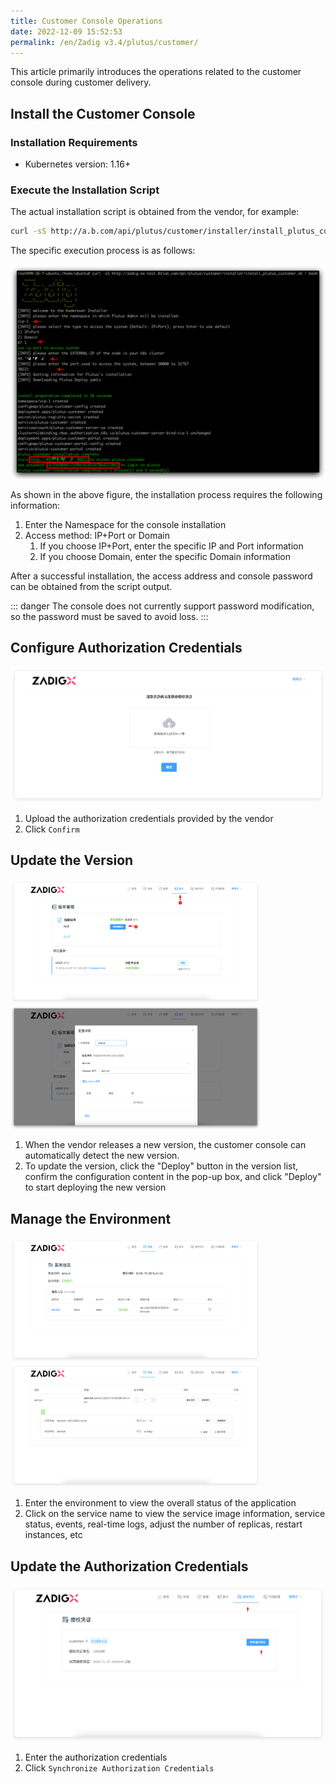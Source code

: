 ```yaml
---
title: Customer Console Operations
date: 2022-12-09 15:52:53
permalink: /en/Zadig v3.4/plutus/customer/
---
```


This article primarily introduces the operations related to the customer console during customer delivery.

## Install the Customer Console
### Installation Requirements
- Kubernetes version: 1.16+

### Execute the Installation Script
The actual installation script is obtained from the vendor, for example:

``` bash
curl -sS http://a.b.com/api/plutus/customer/installer/install_plutus_customer.sh | bash
```
The specific execution process is as follows:

![Customer Console](../../../../_images/customer_1.png)

As shown in the above figure, the installation process requires the following information:
1. Enter the Namespace for the console installation
2. Access method: IP+Port or Domain
    1. If you choose IP+Port, enter the specific IP and Port information
    2. If you choose Domain, enter the specific Domain information

After a successful installation, the access address and console password can be obtained from the script output.

::: danger
 The console does not currently support password modification, so the password must be saved to avoid loss.
:::

## Configure Authorization Credentials

![Customer Console](../../../../_images/customer_2.png)

1. Upload the authorization credentials provided by the vendor
2. Click `Confirm`

## Update the Version

<img src="../../../../_images/customer_210_3.png" width="400">
<img src="../../../../_images/customer_210_4.png" width="400">

1. When the vendor releases a new version, the customer console can automatically detect the new version.
2. To update the version, click the "Deploy" button in the version list, confirm the configuration content in the pop-up box, and click "Deploy" to start deploying the new version

## Manage the Environment

<img src="../../../../_images/customer_210_5.png" width="400">
<img src="../../../../_images/customer_210_6.png" width="400">

1. Enter the environment to view the overall status of the application
2. Click on the service name to view the service image information, service status, events, real-time logs, adjust the number of replicas, restart instances, etc


## Update the Authorization Credentials

![Customer Console](../../../../_images/customer_210_7.png)

1. Enter the authorization credentials
2. Click `Synchronize Authorization Credentials`